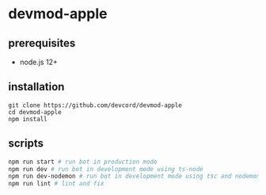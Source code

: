 # devmod-apple
## prerequisites
- node.js 12+

## installation
```
git clone https://github.com/devcord/devmod-apple
cd devmod-apple
npm install
```

## scripts
```bash
npm run start # run bot in production mode
npm run dev # run bot in development mode using ts-node
npm run dev-nodemon # run bot in development mode using tsc and nodemon
npm run lint # lint and fix
```
